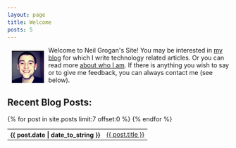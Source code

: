 ```yaml
---
layout: page
title: Welcome
posts: 5
---
```


<img src="/files/2011/09/profile_thumbnail.jpg" alt="Neil Grogan" style="float:left; padding:10px" />
Welcome to Neil Grogan's Site! You may be interested in <a href="/archive.html" title="Neil Grogan's Blog">my blog</a> 
for which I write technology related articles. Or you can read more <a href="/about.html" title="About Neil Grogan">about who I am</a>. 
If there is anything you wish to say or to give me feedback, you can always contact me (see below).

<aside id="recent-posts">
<h2>Recent Blog Posts:</h2>

<!-- Start of Display Recent Posts -->
<table class="posts">
<!-- Get 7 most recent entries by date (asc) -->
 {% for post in site.posts limit:7 offset:0 %}
 <tr>
               <th>{{ post.date | date_to_string }}</th>
      <td> <a href='{{ post.url }}'>{{ post.title }}</a></td>         
 </tr>
      {% endfor %} 
             </table>
</aside>
<!-- End of Display Recent Posts -->

